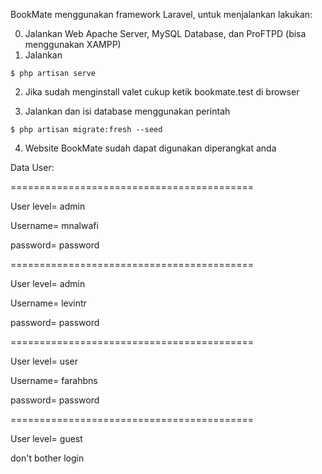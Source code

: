 BookMate menggunakan framework Laravel, untuk menjalankan lakukan:

0. Jalankan Web Apache Server, MySQL Database, dan ProFTPD (bisa menggunakan XAMPP)
1. Jalankan
```terminal
$ php artisan serve
```
2. Jika sudah menginstall valet cukup ketik bookmate.test di browser

3. Jalankan dan isi database menggunakan perintah
```terminal
$ php artisan migrate:fresh --seed
```

4. Website BookMate sudah dapat digunakan diperangkat anda

Data User:

==========================================

User level= admin

Username= mnalwafi

password= password

==========================================

User level= admin

Username= levintr

password= password

==========================================

User level= user

Username= farahbns

password= password

==========================================

User level= guest

don't bother login

